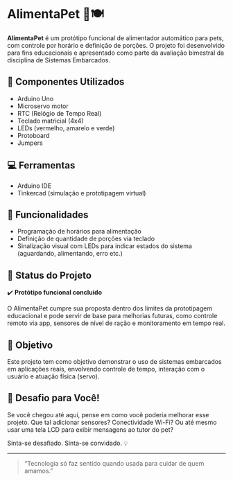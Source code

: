 # AlimentaPet 🐾🍽️

**AlimentaPet** é um protótipo funcional de alimentador automático para pets, com controle por horário e definição de porções. O projeto foi desenvolvido para fins educacionais e apresentado como parte da avaliação bimestral da disciplina de Sistemas Embarcados.

## 🔧 Componentes Utilizados

- Arduino Uno
- Microservo motor
- RTC (Relógio de Tempo Real)
- Teclado matricial (4x4)
- LEDs (vermelho, amarelo e verde)
- Protoboard
- Jumpers

## 💻 Ferramentas

- Arduino IDE
- Tinkercad (simulação e prototipagem virtual)

## 🚀 Funcionalidades

- Programação de horários para alimentação
- Definição de quantidade de porções via teclado
- Sinalização visual com LEDs para indicar estados do sistema (aguardando, alimentando, erro etc.)

## 🧪 Status do Projeto

✔️ **Protótipo funcional concluído**

O AlimentaPet cumpre sua proposta dentro dos limites da prototipagem educacional e pode servir de base para melhorias futuras, como controle remoto via app, sensores de nível de ração e monitoramento em tempo real.

## 🎯 Objetivo

Este projeto tem como objetivo demonstrar o uso de sistemas embarcados em aplicações reais, envolvendo controle de tempo, interação com o usuário e atuação física (servo).

## 🧠 Desafio para Você!

Se você chegou até aqui, pense em como você poderia melhorar esse projeto. Que tal adicionar sensores? Conectividade Wi-Fi? Ou até mesmo usar uma tela LCD para exibir mensagens ao tutor do pet?

Sinta-se desafiado. Sinta-se convidado. 💡

---

> “Tecnologia só faz sentido quando usada para cuidar de quem amamos.”


